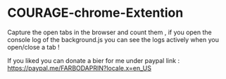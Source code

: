 # COURAGE-chrome-Extention

Capture the open tabs in the browser and count them , if you open the console log of the background.js you can see the logs actively when you open/close a tab !

If you liked you can
donate a bier for me under paypal link :
https://paypal.me/FARBODAPRIN?locale.x=en_US
